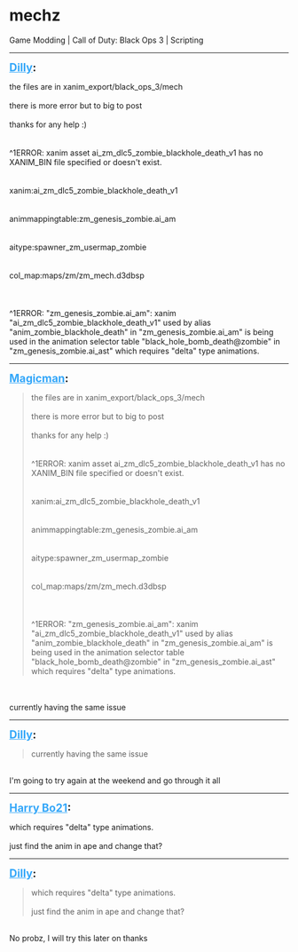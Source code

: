 # mechz
Game Modding | Call of Duty: Black Ops 3 | Scripting

---
<strong style="font-size: 1.4em;"><span style="text-decoration: underline;text-decoration-color: #34a7f9;"><span style="color:#34a7f9;">Dilly</span></span>:</strong>

<p>the files are in xanim_export/black_ops_3/mech<br /><br />there is more error but to big to post<br /><br />thanks for any help :)<br /><br /><br />^1ERROR: xanim asset ai_zm_dlc5_zombie_blackhole_death_v1 has no XANIM_BIN file specified or doesn&#39;t exist.<br /><br /><br />xanim:ai_zm_dlc5_zombie_blackhole_death_v1<br /><br /><br />animmappingtable:zm_genesis_zombie.ai_am<br /><br /><br />aitype:spawner_zm_usermap_zombie<br /><br /><br />col_map:maps/zm/zm_mech.d3dbsp<br /><br /><br /><br />^1ERROR: &quot;zm_genesis_zombie.ai_am&quot;: xanim &quot;ai_zm_dlc5_zombie_blackhole_death_v1&quot; used by alias &quot;anim_zombie_blackhole_death&quot; in &quot;zm_genesis_zombie.ai_am&quot; is being used in the animation selector table &quot;black_hole_bomb_death@zombie&quot; in &quot;zm_genesis_zombie.ai_ast&quot; which requires &quot;delta&quot; type animations.</p>

---
<strong style="font-size: 1.4em;"><span style="text-decoration: underline;text-decoration-color: #34a7f9;"><span style="color:#34a7f9;">Magicman</span></span>:</strong>

<p><blockquote>the files are in xanim_export/black_ops_3/mech<br /><br />there is more error but to big to post<br /><br />thanks for any help :)<br /><br /><br />^1ERROR: xanim asset ai_zm_dlc5_zombie_blackhole_death_v1 has no XANIM_BIN file specified or doesn&#39;t exist.<br /><br /><br />xanim:ai_zm_dlc5_zombie_blackhole_death_v1<br /><br /><br />animmappingtable:zm_genesis_zombie.ai_am<br /><br /><br />aitype:spawner_zm_usermap_zombie<br /><br /><br />col_map:maps/zm/zm_mech.d3dbsp<br /><br /><br /><br />^1ERROR: &quot;zm_genesis_zombie.ai_am&quot;: xanim &quot;ai_zm_dlc5_zombie_blackhole_death_v1&quot; used by alias &quot;anim_zombie_blackhole_death&quot; in &quot;zm_genesis_zombie.ai_am&quot; is being used in the animation selector table &quot;black_hole_bomb_death@zombie&quot; in &quot;zm_genesis_zombie.ai_ast&quot; which requires &quot;delta&quot; type animations.<br /></blockquote><br /><br />currently having the same issue</p>

---
<strong style="font-size: 1.4em;"><span style="text-decoration: underline;text-decoration-color: #34a7f9;"><span style="color:#34a7f9;">Dilly</span></span>:</strong>

<p><blockquote>currently having the same issue<br /></blockquote><br />I&#39;m going to try again at the weekend and go through it all</p>

---
<strong style="font-size: 1.4em;"><span style="text-decoration: underline;text-decoration-color: #34a7f9;"><span style="color:#34a7f9;">Harry Bo21</span></span>:</strong>

<p>which requires &quot;delta&quot; type animations. <br /><br />just find the anim in ape and change that?</p>

---
<strong style="font-size: 1.4em;"><span style="text-decoration: underline;text-decoration-color: #34a7f9;"><span style="color:#34a7f9;">Dilly</span></span>:</strong>

<p><blockquote>which requires &quot;delta&quot; type animations.<br /><br />just find the anim in ape and change that?<br /></blockquote><br />No probz, I will try this later on thanks</p>
